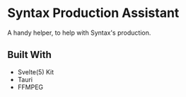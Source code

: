 # Syntax Production Assistant

A handy helper, to help with Syntax's production.

## Built With

- Svelte(5) Kit
- Tauri
- FFMPEG
